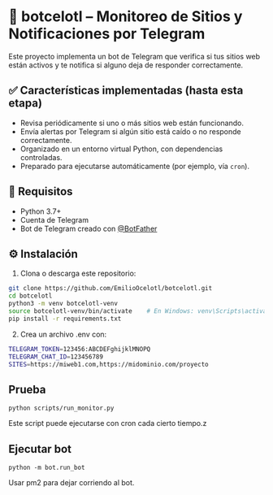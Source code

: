# 📡 botcelotl – Monitoreo de Sitios y Notificaciones por Telegram

Este proyecto implementa un bot de Telegram que verifica si tus sitios web están activos y te notifica si alguno deja de responder correctamente.

## ✅ Características implementadas (hasta esta etapa)

- Revisa periódicamente si uno o más sitios web están funcionando.
- Envía alertas por Telegram si algún sitio está caído o no responde correctamente.
- Organizado en un entorno virtual Python, con dependencias controladas.
- Preparado para ejecutarse automáticamente (por ejemplo, vía `cron`).

## 🚀 Requisitos

- Python 3.7+
- Cuenta de Telegram
- Bot de Telegram creado con [@BotFather](https://t.me/BotFather)

## ⚙️ Instalación

1. Clona o descarga este repositorio:

```bash
git clone https://github.com/EmilioOcelotl/botcelotl.git
cd botcelotl
python3 -m venv botcelotl-venv
source botcelotl-venv/bin/activate    # En Windows: venv\Scripts\activate
pip install -r requirements.txt
```

2. Crea un archivo .env con: 

```bash
TELEGRAM_TOKEN=123456:ABCDEFghijklMNOPQ
TELEGRAM_CHAT_ID=123456789
SITES=https://miweb1.com,https://midominio.com/proyecto
```

## Prueba

```
python scripts/run_monitor.py
```

Este script puede ejecutarse con cron cada cierto tiempo.z  

## Ejecutar bot

```
python -m bot.run_bot
```
Usar pm2 para dejar corriendo al bot. 
